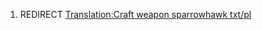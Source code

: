 1.  REDIRECT [Translation:Craft weapon sparrowhawk
    txt/pl](Translation:Craft_weapon_sparrowhawk_txt/pl "wikilink")